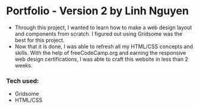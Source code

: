 # Portfolio - Version 2 by Linh Nguyen
 
 * Through this project, I wanted to learn how to make a web design layout and components from scratch. I figured out using Gridsome was the best for this project. 
 * Now that it is done, I was able to refresh all my HTML/CSS concepts and skills. With the help of freeCodeCamp.org and earning the responsive web design certifications, I was able to craft this website in less than 2 weeks. 
 
 ### Tech used: 
 * Gridsome
 * HTML/CSS
